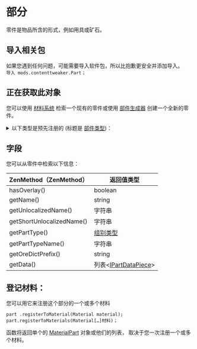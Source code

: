# 部分

零件是物品所含的形式，例如用具或矿石。

## 导入相关包

如果您遇到任何问题，可能需要导入软件包，所以比抱歉更安全并添加导入。  
`导入 mods.contenttweaker.Part；`

## 正在获取此对象

您可以使用 [材料系统](/Mods/ContentTweaker/Materials/MaterialSystem/) 检索一个现有的零件或使用 [部件生成器](/Mods/ContentTweaker/Materials/Parts/Part_Builder/) 创建一个全新的零件。

<details>
    <summary>以下类型是预先注册的 (标题是 <a href="../PartType">部件类型</a>)：</summary>
    <h4>项目：</h4>
        <ul>
            <li>贝姆<img src="../Assets/beam.png" alt="图标"></li>
            <li>箭头<img src="../Assets/bolt.png" alt="图标"></li>
            <li>正在保存<img src="../Assets/casing.png" alt="图标"></li>
            <li>树形图<img src="../Assets/clump.png" alt="图标"></li>
            <li>水晶体<img src="../Assets/crystal.png" alt="图标"></li>
            <li>粉碎矿石 (粉碎矿)<img src="../Assets/crushed_ore.png" alt="图标"></li>
            <li>密封板(dense_plate)<img src="../Assets/dense_plate.png" alt="图标"></li>
            <li>脏粉尘(dirty_dust)<img src="../Assets/dirty_dust.png" alt="图标"></li>
            <li>灰度<img src="../Assets/dust.png" alt="图标"></li>
            <li>齿轮制作<img src="../Assets/gear.png" alt="图标"></li>
            <li>Ingot<img src="../Assets/ingot.png" alt="图标"></li>
            <li>Nugget<img src="../Assets/nugget.png" alt="图标"></li>
            <li>板块<img src="../Assets/plate.png" alt="图标"></li>
            <li>罗德<img src="../Assets/rod.png" alt="图标"></li>
            <li>小写<img src="../Assets/shard.png" alt="图标"></li>
        </ul>
    <h4>块：</h4>
        <ul>
            <li>封禁<img src="../Assets/block.png" alt="图标"></li>
        </ul>
    <h4>Ores:</h4>
        <ul>
            <li>矿石</li>
            <li>密封矿石 (dense_ore)</li>
            <li>贫瘠的矿石(poor_ore)</li>
        </ul>
    <h4>流体：</h4>
        <ul>
            <li>Molten</li>
        </ul><br />
    <h4>Armor:</h4>
        <ul>
            <li>盔甲 <img src="../Assets/armor_head.png" alt="头部图标"><img src="../Assets/armor_chest.png" alt="箱子图标"><img src="../Assets/armor_legs.png" alt="腿图标"><img src="../Assets/armor_feet.png" alt="英尺图标"></li>
        </ul>
    <h4>Minecart</h4>
        <ul>
            <li>Minecart</li>
        </ul>
</details>

## 字段

您可以从零件中检索以下信息：

| ZenMethod（ZenMethod）      | 返回值类型                                                                       |
| ------------------------- | --------------------------------------------------------------------------- |
| hasOverlay()              | boolean                                                                     |
| getName()                 | string                                                                      |
| getUnlocalizedName()      | 字符串                                                                         |
| getShortUnlocalizedName() | 字符串                                                                         |
| getPartType()             | [组别类型](/Mods/ContentTweaker/Materials/Parts/PartType/)                      |
| getPartTypeName()         | 字符串                                                                         |
| getOreDictPrefix()        | string                                                                      |
| getData()                 | 列表<[IPartDataPiece](/Mods/ContentTweaker/Materials/Parts/PartDataPiece/)\> |

## 登记材料：

您可以用它来注册这个部分的一个或多个材料

```zenscript
part .registerToMaterial(Material material);
part.registerToMaterials(Material[…]材料)；
```

函数将返回单个的 [MaterialPart](/Mods/ContentTweaker/Materials/Materials/MaterialPart/) 对象或他们的列表， 取决于您一次注册一个或多个材料。